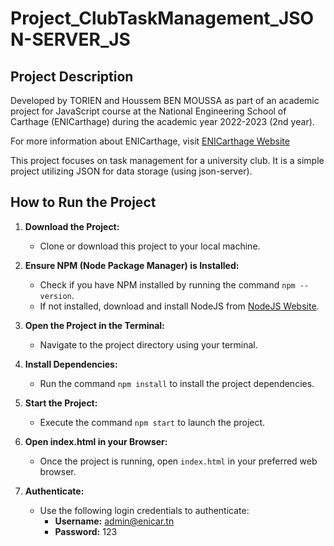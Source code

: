 # Project_ClubTaskManagement_JSON-SERVER_JS

## Project Description

Developed by TORIEN and Houssem BEN MOUSSA as part of an academic project for JavaScript course at the National Engineering School of Carthage (ENICarthage) during the academic year 2022-2023 (2nd year).

For more information about ENICarthage, visit [ENICarthage Website](http://www.enicarthage.rnu.tn/)

This project focuses on task management for a university club. It is a simple project utilizing JSON for data storage (using json-server).

## How to Run the Project

1. **Download the Project:**
   - Clone or download this project to your local machine.

2. **Ensure NPM (Node Package Manager) is Installed:**
   - Check if you have NPM installed by running the command `npm --version`.
   - If not installed, download and install NodeJS from [NodeJS Website](https://nodejs.org/en/).

3. **Open the Project in the Terminal:**
   - Navigate to the project directory using your terminal.

4. **Install Dependencies:**
   - Run the command `npm install` to install the project dependencies.

5. **Start the Project:**
   - Execute the command `npm start` to launch the project.

6. **Open index.html in your Browser:**
   - Once the project is running, open `index.html` in your preferred web browser.

7. **Authenticate:**
   - Use the following login credentials to authenticate:
     - **Username:** admin@enicar.tn
     - **Password:** 123
